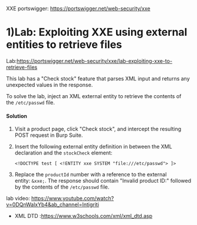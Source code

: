 XXE portswigger: https://portswigger.net/web-security/xxe


# 1)Lab: Exploiting XXE using external entities to retrieve files
Lab:https://portswigger.net/web-security/xxe/lab-exploiting-xxe-to-retrieve-files


This lab has a "Check stock" feature that parses XML input and returns any unexpected values in the response.

To solve the lab, inject an XML external entity to retrieve the contents of the `/etc/passwd` file.

#### Solution

1. Visit a product page, click "Check stock", and intercept the resulting POST request in Burp Suite.
2. Insert the following external entity definition in between the XML declaration and the `stockCheck` element:
    
    `<!DOCTYPE test [ <!ENTITY xxe SYSTEM "file:///etc/passwd"> ]>`
3. Replace the `productId` number with a reference to the external entity: `&xxe;`. The response should contain "Invalid product ID:" followed by the contents of the `/etc/passwd` file.

lab video: https://www.youtube.com/watch?v=0DQnWalxYb4&ab_channel=Intigriti
- XML DTD :https://www.w3schools.com/xml/xml_dtd.asp